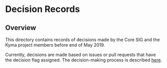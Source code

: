 # Decision Records

## Overview

This directory contains records of decisions made by the Core SIG and the Kyma project members before end of May 2019.

Currently, decisions are made based on issues or pull requests that have the decision flag assigned. The decision-making process is described [here](https://github.com/kyma-project/community/blob/main/docs/governance/01-governance.md#decision-making).
